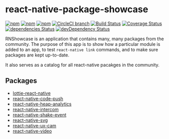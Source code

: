 # react-native-package-showcase

[![npm](https://img.shields.io/npm/v/react-native-package-showcase.svg)](https://www.npmjs.com/package/react-native-package-showcase)
[![npm](https://img.shields.io/npm/dt/react-native-package-showcase.svg)](https://www.npmjs.com/package/react-native-package-showcase)
[![npm](https://img.shields.io/npm/l/react-native-package-showcase.svg)](https://github.com/negativetwelve/react-native-package-showcase/blob/master/LICENSE)
[![CircleCI branch](https://img.shields.io/circleci/project/github/negativetwelve/react-native-package-showcase/master.svg)](https://circleci.com/gh/negativetwelve/react-native-package-showcase)
[![Build Status](https://travis-ci.org/negativetwelve/react-native-package-showcase.svg?branch=master)](https://travis-ci.org/negativetwelve/react-native-package-showcase)
[![Coverage Status](https://coveralls.io/repos/github/negativetwelve/react-native-package-showcase/badge.svg?branch=master)](https://coveralls.io/github/negativetwelve/react-native-package-showcase?branch=master)
[![dependencies Status](https://david-dm.org/negativetwelve/react-native-package-showcase/master/status.svg)](https://david-dm.org/negativetwelve/react-native-package-showcase/master)
[![devDependency Status](https://david-dm.org/negativetwelve/react-native-package-showcase/master/dev-status.svg)](https://david-dm.org/negativetwelve/react-native-package-showcase/master#info=devDependencies)

RNShowcase is an application that contains many, many packages from the community. The purpose of this app is to show how a particular module is added to an app, to test `react-native link` commands, and to make sure packages are kept up-to-date.

It also serves as a catalog for all react-native pacakges in the community.

## Packages

* [lottie-react-native](https://github.com/airbnb/lottie-react-native)
* [react-native-code-push](https://github.com/Microsoft/react-native-code-push)
* [react-native-heap-analytics](https://github.com/negativetwelve/react-native-heap-analytics)
* [react-native-intercom](https://github.com/tinycreative/react-native-intercom)
* [react-native-shake-event](https://github.com/jadsonlourenco/react-native-shake-event)
* [react-native-svg](https://github.com/react-native-community/react-native-svg)
* [react-native-ux-cam](https://github.com/negativetwelve/react-native-ux-cam)
* [react-native-video](https://github.com/react-native-community/react-native-video)
